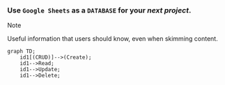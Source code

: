 ### Use `Google Sheets` as a `DATABASE` for your *next project*.
> [!NOTE]
> Useful information that users should know, even when skimming content.

```mermaid
graph TD;
    id1[(CRUD)]-->(Create);
    id1-->Read;
    id1-->Update;
    id1-->Delete;
```
